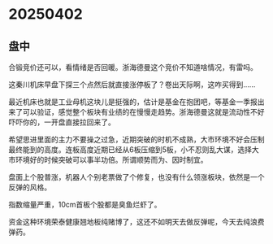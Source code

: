 # 20250402

## 盘中

合锻竞价还可以，看情绪是否回暖。浙海德曼这个竞价不知道啥情况，有雷吗。

这秦川机床早盘下探三个点然后就直接涨停板了？卷出天际啊，这咋买得到……

最近机床也就是工业母机这块儿是挺强的，估计是基金在抱团吧，等基金一季报出来了可以验证，感觉整个板块有业绩的在慢慢走趋势。浙海德曼这就是流动性不好吓吓你的，一开盘直接拉回来了。

希望思进里面的主力不要操之过急，近期突破的时机不成熟，大市环境不好会压制最终能到的高度。连板高度近期已经从6板压缩到5板，小不忍则乱大谋，选择大市环境好的时候突破可以事半功倍。所谓顺势而为、因时制宜。

盘面上个股普涨，机器人个别老票做了个修复，也没有什么领涨板块，依然是一个反弹的风格。

指数缩量严重，10cm首板个股都是臭鱼烂虾了。

资金这种环境荣泰健康翘地板纯赌博了，这还不如明天去做反弹呢，今天去纯浪费弹药。
